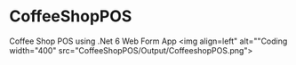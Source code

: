 # CoffeeShopPOS
Coffee Shop POS using .Net 6 Web Form App
<img align=left" alt=""Coding width="400"  src="CoffeeShopPOS/Output/CoffeeshopPOS.png">